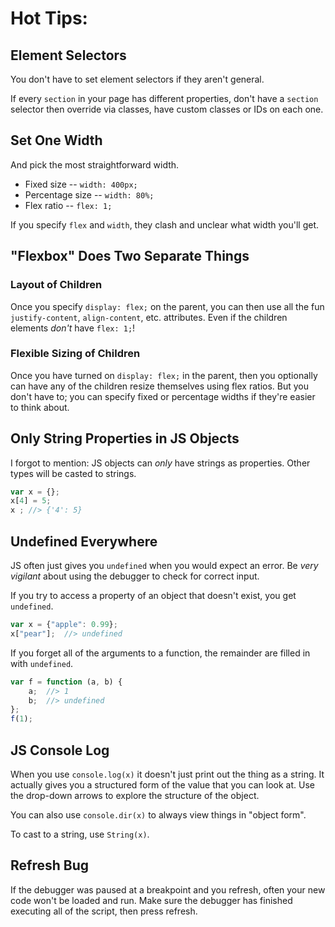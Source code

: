 # Hot Tips:
## Element Selectors
You don't have to set element selectors if they aren't general.

If every `section` in your page has different properties, don't have a `section` selector then override via classes, have custom classes or IDs on each one.

## Set One Width
And pick the most straightforward width.

* Fixed size -- `width: 400px;`
* Percentage size -- `width: 80%;`
* Flex ratio -- `flex: 1;`

If you specify `flex` and `width`, they clash and unclear what width you'll get.

## "Flexbox" Does Two Separate Things
### Layout of Children
Once you specify `display: flex;` on the parent, you can then use all the fun `justify-content`, `align-content`, etc. attributes.
Even if the children elements _don't_ have `flex: 1;`!

### Flexible Sizing of Children
Once you have turned on `display: flex;` in the parent, then you optionally can have any of the children resize themselves using flex ratios.
But you don't have to;
you can specify fixed or percentage widths if they're easier to think about.

## Only String Properties in JS Objects
I forgot to mention: JS objects can _only_ have strings as properties.
Other types will be casted to strings.

```js
var x = {};
x[4] = 5;
x ; //> {'4': 5}
```

## Undefined Everywhere
JS often just gives you `undefined` when you would expect an error.
Be _very vigilant_ about using the debugger to check for correct input.

If you try to access a property of an object that doesn't exist, you get `undefined`.
```js
var x = {"apple": 0.99};
x["pear"];  //> undefined
```

If you forget all of the arguments to a function, the remainder are filled in with `undefined`.
```js
var f = function (a, b) {
    a;  //> 1
    b;  //> undefined
};
f(1);
```

## JS Console Log
When you use `console.log(x)` it doesn't just print out the thing as a string.
It actually gives you a structured form of the value that you can look at.
Use the drop-down arrows to explore the structure of the object.

You can also use `console.dir(x)` to always view things in "object form".

To cast to a string, use `String(x)`.

## Refresh Bug
If the debugger was paused at a breakpoint and you refresh, often your new code won't be loaded and run.
Make sure the debugger has finished executing all of the script, then press refresh.

